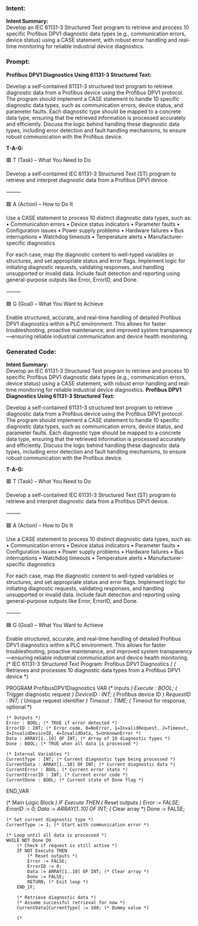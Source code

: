 ### Intent:
**Intent Summary:**  
Develop an IEC 61131-3 Structured Text program to retrieve and process 10 specific Profibus DPV1 diagnostic data types (e.g., communication errors, device status) using a CASE statement, with robust error handling and real-time monitoring for reliable industrial device diagnostics.

### Prompt:
**Profibus DPV1 Diagnostics Using 61131-3 Structured Text:**

Develop a self-contained 61131-3 structured text program to retrieve diagnostic data from a Profibus device using the Profibus DPV1 protocol. The program should implement a CASE statement to handle 10 specific diagnostic data types, such as communication errors, device status, and parameter faults. Each diagnostic type should be mapped to a concrete data type, ensuring that the retrieved information is processed accurately and efficiently. Discuss the logic behind handling these diagnostic data types, including error detection and fault handling mechanisms, to ensure robust communication with the Profibus device.

**T-A-G:**

🟥 T (Task) – What You Need to Do

Develop a self-contained IEC 61131-3 Structured Text (ST) program to retrieve and interpret diagnostic data from a Profibus DPV1 device.

⸻

🟩 A (Action) – How to Do It

Use a CASE statement to process 10 distinct diagnostic data types, such as:
	•	Communication errors
	•	Device status indicators
	•	Parameter faults
	•	Configuration issues
	•	Power supply problems
	•	Hardware failures
	•	Bus interruptions
	•	Watchdog timeouts
	•	Temperature alerts
	•	Manufacturer-specific diagnostics

For each case, map the diagnostic content to well-typed variables or structures, and set appropriate status and error flags. Implement logic for initiating diagnostic requests, validating responses, and handling unsupported or invalid data. Include fault detection and reporting using general-purpose outputs like Error, ErrorID, and Done.

⸻

🟦 G (Goal) – What You Want to Achieve

Enable structured, accurate, and real-time handling of detailed Profibus DPV1 diagnostics within a PLC environment. This allows for faster troubleshooting, proactive maintenance, and improved system transparency—ensuring reliable industrial communication and device health monitoring.

### Generated Code:
**Intent Summary:**  
Develop an IEC 61131-3 Structured Text program to retrieve and process 10 specific Profibus DPV1 diagnostic data types (e.g., communication errors, device status) using a CASE statement, with robust error handling and real-time monitoring for reliable industrial device diagnostics.
**Profibus DPV1 Diagnostics Using 61131-3 Structured Text:**

Develop a self-contained 61131-3 structured text program to retrieve diagnostic data from a Profibus device using the Profibus DPV1 protocol. The program should implement a CASE statement to handle 10 specific diagnostic data types, such as communication errors, device status, and parameter faults. Each diagnostic type should be mapped to a concrete data type, ensuring that the retrieved information is processed accurately and efficiently. Discuss the logic behind handling these diagnostic data types, including error detection and fault handling mechanisms, to ensure robust communication with the Profibus device.

**T-A-G:**

🟥 T (Task) – What You Need to Do

Develop a self-contained IEC 61131-3 Structured Text (ST) program to retrieve and interpret diagnostic data from a Profibus DPV1 device.

⸻

🟩 A (Action) – How to Do It

Use a CASE statement to process 10 distinct diagnostic data types, such as:
	•	Communication errors
	•	Device status indicators
	•	Parameter faults
	•	Configuration issues
	•	Power supply problems
	•	Hardware failures
	•	Bus interruptions
	•	Watchdog timeouts
	•	Temperature alerts
	•	Manufacturer-specific diagnostics

For each case, map the diagnostic content to well-typed variables or structures, and set appropriate status and error flags. Implement logic for initiating diagnostic requests, validating responses, and handling unsupported or invalid data. Include fault detection and reporting using general-purpose outputs like Error, ErrorID, and Done.

⸻

🟦 G (Goal) – What You Want to Achieve

Enable structured, accurate, and real-time handling of detailed Profibus DPV1 diagnostics within a PLC environment. This allows for faster troubleshooting, proactive maintenance, and improved system transparency—ensuring reliable industrial communication and device health monitoring.
(* IEC 61131-3 Structured Text Program: Profibus DPV1 Diagnostics *)
(* Retrieves and processes 10 diagnostic data types from a Profibus DPV1 device *)

PROGRAM ProfibusDPV1Diagnostics
VAR
    (* Inputs *)
    Execute : BOOL; (* Trigger diagnostic request *)
    DeviceID : INT; (* Profibus device ID *)
    RequestID : INT; (* Unique request identifier *)
    Timeout : TIME; (* Timeout for response, optional *)
    
    (* Outputs *)
    Error : BOOL; (* TRUE if error detected *)
    ErrorID : INT; (* Error code, 0=NoError, 1=InvalidRequest, 2=Timeout, 3=InvalidDeviceID, 4=InvalidData, 5=UnknownError *)
    Data : ARRAY[1..10] OF INT; (* Array of 10 diagnostic types *)
    Done : BOOL; (* TRUE when all data is processed *)
    
    (* Internal Variables *)
    CurrentType : INT; (* Current diagnostic type being processed *)
    CurrentData : ARRAY[1..10] OF INT; (* Current diagnostic data *)
    CurrentError : BOOL; (* Current error state *)
    CurrentErrorID : INT; (* Current error code *)
    CurrentDone : BOOL; (* Current state of Done flag *)
END_VAR

(* Main Logic Block *)
IF Execute THEN
    (* Reset outputs *)
    Error := FALSE;
    ErrorID := 0;
    Data := ARRAY[1..10] OF INT; (* Clear array *)
    Done := FALSE;
    
    (* Set current diagnostic type *)
    CurrentType := 1; (* Start with communication error *)
    
    (* Loop until all data is processed *)
    WHILE NOT Done DO
        (* Check if request is still active *)
        IF NOT Execute THEN
            (* Reset outputs *)
            Error := FALSE;
            ErrorID := 0;
            Data := ARRAY[1..10] OF INT; (* Clear array *)
            Done := FALSE;
            RETURN; (* Exit loop *)
        END_IF;
        
        (* Retrieve diagnostic data *)
        (* Assume successful retrieval for now *)
        CurrentData[CurrentType] := 100; (* Dummy value *)
        
        (*
